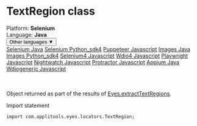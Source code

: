 # TextRegion class
<div class='platform-bar-container-div'><div class='platform-bar-div'>Platform:  <b> Selenium</b>
</div><div class='platform-bar-div'>Language: <b>Java</b></div><div class='dropdown-button-container-div'><button class='sdk-language-dropdown-button'>Other languages ▼</button><div class='dropdown-content'>
<a href='../../selenium/java/textregion'>Selenium Java</a>
<a href='../../selenium/python_sdk4/textregion'>Selenium Python_sdk4</a>
<a href='../../puppeteer/javascript/textregion'>Puppeteer Javascript</a>
<a href='../../images/java/textregion'>Images Java</a>
<a href='../../images/python_sdk4/textregion'>Images Python_sdk4</a>
<a href='../../selenium4/javascript/textregion'>Selenium4 Javascript</a>
<a href='../../wdio4/javascript/textregion'>Wdio4 Javascript</a>
<a href='../../playwright/javascript/textregion'>Playwright Javascript</a>
<a href='../../nightwatch/javascript/textregion'>Nightwatch Javascript</a>
<a href='../../protractor/javascript/textregion'>Protractor Javascript</a>
<a href='../../appium/java/textregion'>Appium Java</a>
<a href='../../wdiogeneric/javascript/textregion'>Wdiogeneric Javascript</a>
</div></div><br /><br /></div>




Object returned as part of the results of [Eyes.extractTextRegions](../classes-gen/class_eyes/method-eyes-extracttextregions-selenium-java.html).

Import statement

    import com.applitools.eyes.locators.TextRegion;
